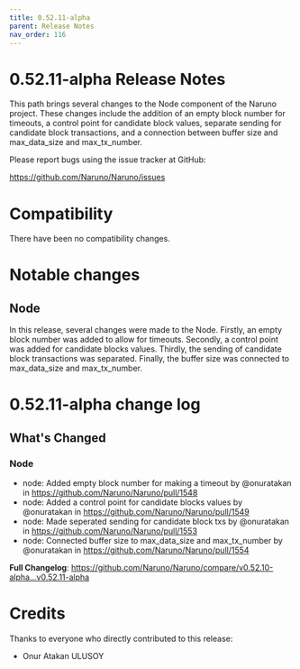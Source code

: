 ```yaml
---
title: 0.52.11-alpha
parent: Release Notes
nav_order: 116
---
```


# 0.52.11-alpha Release Notes

This path brings several changes to the Node component of the Naruno project. These changes include the addition of an empty block number for timeouts, a control point for candidate block values, separate sending for candidate block transactions, and a connection between buffer size and max_data_size and max_tx_number.

Please report bugs using the issue tracker at GitHub:

<https://github.com/Naruno/Naruno/issues>

# Compatibility

There have been no compatibility changes.

# Notable changes

## Node
In this release, several changes were made to the Node. Firstly, an empty block number was added to allow for timeouts. Secondly, a control point was added for candidate blocks values. Thirdly, the sending of candidate block transactions was separated. Finally, the buffer size was connected to max_data_size and max_tx_number.

# 0.52.11-alpha change log

<!-- Release notes generated using configuration in .github/release.yml at master -->

## What's Changed
### Node
* node: Added empty block number for making a timeout by @onuratakan in https://github.com/Naruno/Naruno/pull/1548
* node: Added a control point for candidate blocks values by @onuratakan in https://github.com/Naruno/Naruno/pull/1549
* node: Made seperated sending for candidate block txs by @onuratakan in https://github.com/Naruno/Naruno/pull/1553
* node: Connected buffer size to max_data_size and max_tx_number by @onuratakan in https://github.com/Naruno/Naruno/pull/1554


**Full Changelog**: https://github.com/Naruno/Naruno/compare/v0.52.10-alpha...v0.52.11-alpha

# Credits

Thanks to everyone who directly contributed to this release:

- Onur Atakan ULUSOY
